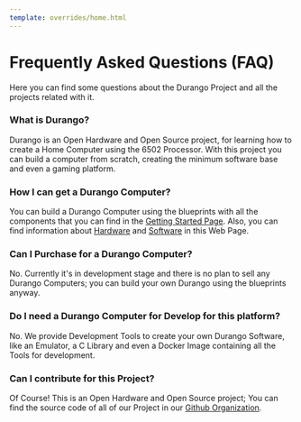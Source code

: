 ```yaml
---
template: overrides/home.html
---
```

# Frequently Asked Questions (FAQ)

Here you can find some questions about the Durango Project and all the projects related with it.

### What is Durango?

Durango is an Open Hardware and Open Source project, for learning how to create a Home Computer using the 6502 Processor. With this project you can build a computer from scratch, creating the minimum software base and even a gaming platform.

### How I can get a Durango Computer?

You can build a Durango Computer using the blueprints with all the components that you can find in the [Getting Started Page](/started/). Also, you can find information about [Hardware](/hardware/hardware) and [Software](/software/software) in this Web Page.

### Can I Purchase for a Durango Computer?

No. Currently it's in development stage and there is no plan to sell any Durango Computers; you can build your own Durango using the blueprints anyway.

### Do I need a Durango Computer for Develop for this platform?

No. We provide Development Tools to create your own Durango Software, like an Emulator, a C Library and even a Docker Image containing all the Tools for development.

### Can I contribute for this Project?

Of Course! This is an Open Hardware and Open Source project; You can find the source code of all of our Project in our [Github Organization](https://github.com/durangoretro/).
